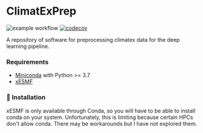 # ClimatExPrep
![example workflow](https://github.com/nannau/ClimatExPrep/actions/workflows/python-package-conda.yml/badge.svg?event=push)
[![codecov](https://codecov.io/gh/nannau/ClimatExPrep/branch/main/graph/badge.svg?token=XXRLD3076V)](https://codecov.io/gh/nannau/ClimatExPrep)

A repository of software for preprocessing climatex data for the deep learning pipeline.

### Requirements
* [Miniconda](https://docs.conda.io/en/latest/miniconda.html) with Python >= 3.7
* [xESMF](https://xesmf.readthedocs.io/en/latest/)


### 💽 Installation
xESMF is only available through Conda, so you will have to be able to install conda on your system. Unfortunately, this is limiting because certain HPCs don't allow conda. There may be workarounds but I have not explored them. 
<!-- 
```
### 📋 Configuration
Please see `ClimatExPrep/conf/config.yml` for an example configuration.

```yaml
hr:
  path: /home/nannau/jabbar/data/wrf/*.nc
  is_west_negative: true
  output_path: /home/nannau/gom/wrf
lr:
  path: /home/nannau/jabbar/data/era5/*.nc
  is_west_negative: false
  output_path: /home/nannau/gom/era5

# If the variables are the same, but are named differently in
# the netCDF files, use the yaml key as the "homogenizing" key, and
# list the alternative name in "alternative_names".
# This pipeline will rename the alternative name to the yaml key if found.
# E.g. if the lr and hr datasets have different
# numbers of covariates, e.g. Annau et al. 2023, then
# you can specify if a variable only occurs in the hr or lr
# dataset respectively with hr_only or lr_only: true
# The same logic above applies for the dimensions, dims, and coordinates, coords.
vars:
  U10:
    alternative_names: ["u10", "uas"]
    standardize: true
    standardize_style: "normal"
  V10:
    alternative_names: ["v10", "vas"]
    standardize: true
    standardize_style: "normal"
dims:
  time:
    alternative_names: ["Time", "Times", "times"]
  rlat:
    alternative_names: ["rotated_latitude"]
    hr_only: true
  rlon:
    alternative_names: ["rotated_longitude"]
    hr_only: true
coords:
  lat:
    alternative_names: ["latitude", "Lat", "Latitude"]
  lon:
    alternative_names: ["longitude", "Long", "Lon", "Longitude"]

# Time indexing for subsets
time:
  # Crop to the dataset with the shortest run
  # this defines the full dataset from which to subset
  full:
    start: "20001001T01:00:00"
    end: "20150929T23:00:00"
  # use this to select which years to reserve for testing
  # the remaining years in full will be used for training
  test_years: [2000, 2009, 2014]

# sets the scale factor and index slices of the rotated coordinates
spatial:
  scale_factor: 8
  x:
    first_index: 0
    last_index: 632
  y:
    first_index: 2
    last_index: 634

# xarray netcdf engine
engine: h5netcdf

# dask client parameters
compute:
  threads_per_worker: 2
  memory_limit: "20GB"
  dashboard_address: 8787

```

### 🚀 Running
You can just edit the configuration file above and run
```bash
python ClimatExPrep/preprocess.py
```

---
High-level workflow
![image](https://user-images.githubusercontent.com/10455520/218364372-ce2f6f7a-7917-4601-b06a-03f56feea423.png)
